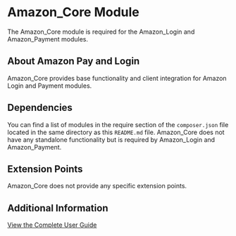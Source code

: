 # Amazon_Core Module

The Amazon_Core module is required for the Amazon_Login and Amazon_Payment modules.

## About Amazon Pay and Login

Amazon_Core provides base functionality and client integration for Amazon Login and Payment 
modules.

## Dependencies

You can find a list of modules in the require section of the `composer.json` file located in the
same directory as this `README.md` file.  Amazon_Core does not have any standalone functionality
but is required by Amazon_Login and Amazon_Payment.

## Extension Points

Amazon_Core does not provide any specific extension points.

## Additional Information

[View the Complete User Guide](https://amzn.github.io/amazon-payments-magento-2-plugin/)
